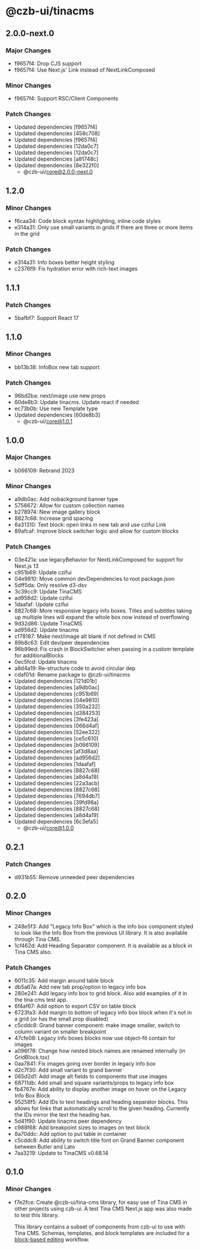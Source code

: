 # @czb-ui/tinacms

## 2.0.0-next.0

### Major Changes

- f9657f4: Drop CJS support
- f9657f4: Use Next.js' Link instead of NextLinkComposed

### Minor Changes

- f9657f4: Support RSC/Client Components

### Patch Changes

- Updated dependencies [f9657f4]
- Updated dependencies [458c708]
- Updated dependencies [f9657f4]
- Updated dependencies [12da0c7]
- Updated dependencies [12da0c7]
- Updated dependencies [a81748c]
- Updated dependencies [8e322f0]
  - @czb-ui/core@2.0.0-next.0

## 1.2.0

### Minor Changes

- f6caa34: Code block syntax highlighting, inline code styles
- e314a31: Only use small variants in grids if there are three or more items in the grid

### Patch Changes

- e314a31: Info boxes better height styling
- c2376f9: Fix hydration error with rich-text images

## 1.1.1

### Patch Changes

- 5bafbf7: Support React 17

## 1.1.0

### Minor Changes

- bb13b38: InfoBox new tab support

### Patch Changes

- 96bd2ba: next/image use new props
- 60de8b3: Update tinacms. Update react if needed
- ec73b0b: Use new Template type
- Updated dependencies [60de8b3]
  - @czb-ui/core@1.0.1

## 1.0.0

### Major Changes

- b066109: Rebrand 2023

### Minor Changes

- a9db0ac: Add nobackground banner type
- 5756672: Allow for custom collection names
- b278974: New image gallery block
- 8827c68: Increase grid spacing
- 6a31310: Text block: open links in new tab and use czifui Link
- 89afcaf: Improve block switcher logic and allow for custom blocks

### Patch Changes

- 03e421a: use legacyBehavior for NextLinkComposed for support for Next.js 13
- c951b69: Update czifui
- 04e9810: Move common devDependencies to root package.json
- 5dff5da: Only resolve d3-dsv
- 3c39cc9: Update TinaCMS
- ad956d2: Update czifui
- 1daafaf: Update czifui
- 8827c68: More responsive legacy info boxes. Titles and subtitles taking up multiple lines will expand the whole box now instead of overflowing
- 9d32d86: Update TinaCMS
- ad956d2: Update tinacms
- cf78187: Make next/image alt blank if not defined in CMS
- 89b8c63: Edit dev/peer dependencies
- 96b99ed: Fix crash in BlockSwitcher when passing in a custom template for additionalBlocks
- 0ec5fcd: Update tinacms
- a8d4a19: Re-structure code to avoid circular dep
- cdaf01d: Rename package to @czb-ui/tinacms
- Updated dependencies [121d01b]
- Updated dependencies [a9db0ac]
- Updated dependencies [c951b69]
- Updated dependencies [04e9810]
- Updated dependencies [350a232]
- Updated dependencies [d384253]
- Updated dependencies [3fe423a]
- Updated dependencies [066d4af]
- Updated dependencies [52ee322]
- Updated dependencies [ce5c610]
- Updated dependencies [b066109]
- Updated dependencies [af3d8aa]
- Updated dependencies [ad956d2]
- Updated dependencies [1daafaf]
- Updated dependencies [8827c68]
- Updated dependencies [a8d4a19]
- Updated dependencies [22a3acb]
- Updated dependencies [8827c68]
- Updated dependencies [7694db7]
- Updated dependencies [39fd98a]
- Updated dependencies [8827c68]
- Updated dependencies [a8d4a19]
- Updated dependencies [6c3efa5]
  - @czb-ui/core@1.0.0

## 0.2.1

### Patch Changes

- d931b55: Remove unneeded peer dependencies

## 0.2.0

### Minor Changes

- 248e5f3: Add "Legacy Info Box" which is the info box component styled to look like the Info Box from the previous UI library. It is also available through Tina CMS.
- 1cf462d: Add Heading Separator component. It is available as a block in Tina CMS also.

### Patch Changes

- 6011c35: Add margin around table block
- db5a67a: Add new tab prop/option to legacy info box
- 280e241: Add legacy info box to grid block. Also add examples of it in the tina cms test app.
- 6f4af67: Add option to export CSV on table block
- 6723fa3: Add margin to bottom of legacy info box block when it's not in a grid (or has the small prop disabled)
- c5cddc8: Grand banner component: make image smaller, switch to column variant on smaller breakpoint
- 47cfe08: Legacy info boxes blocks now use object-fit contain for images
- a096f78: Change how nested block names are renamed internally (in GridBlock.tsx)
- 0aa7841: Fix images going over border in legacy info box
- d2c7f30: Add small variant to grand banner
- 065d2d1: Add image alt fields to components that use images
- 68711db: Add small and square variants/props to legacy info box
- fb4767e: Add ability to display another image on hover on the Legacy Info Box Block
- 95258f5: Add IDs to text headings and heading separator blocks. This allows for links that automatically scroll to the given heading. Currently the IDs mirror the text the heading has.
- 5d41f90: Update tinacms peer dependency
- c988f68: Add breakpoint sizes to images on text block
- 8a70ddc: Add option to put table in container
- c5cddc8: Add ability to switch title font on Grand Banner component between Butler and Lato
- 7aa3219: Update to TinaCMS v0.68.14

## 0.1.0

### Minor Changes

- f7e2fce: Create @czb-ui/tina-cms library, for easy use of Tina CMS in other projects using czb-ui. A test Tina CMS Next.js app was also made to test this library.

  This library contains a subset of components from czb-ui to use with Tina CMS. Schemas, templates, and block templates are included for a [block-based editing](https://tina.io/docs/editing/blocks/) workflow.
